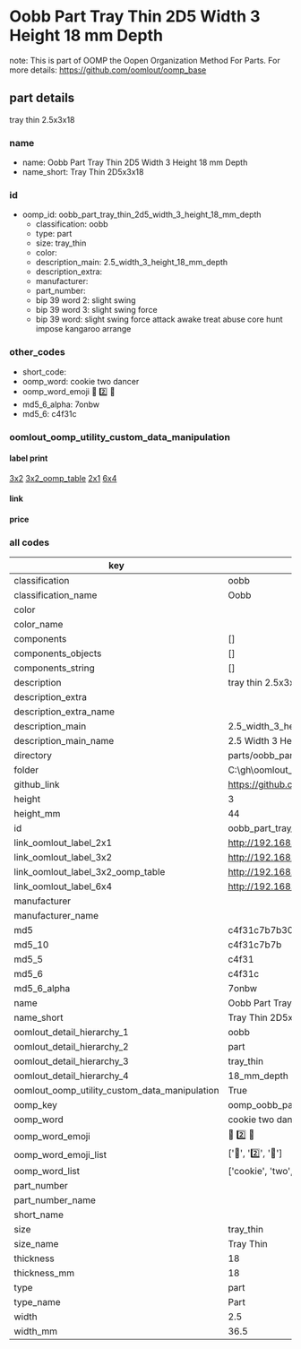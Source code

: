 # Oobb Part Tray Thin 2D5 Width 3 Height 18 mm Depth  

note: This is part of OOMP the Oopen Organization Method For Parts. For more details: https://github.com/oomlout/oomp_base

##  part details
  



tray thin 2.5x3x18



### name
* name: Oobb Part Tray Thin 2D5 Width 3 Height 18 mm Depth
* name_short: Tray Thin 2D5x3x18 
### id
* oomp_id: oobb_part_tray_thin_2d5_width_3_height_18_mm_depth
  * classification: oobb
  * type: part
  * size: tray_thin
  * color: 
  * description_main: 2.5_width_3_height_18_mm_depth
  * description_extra: 
  * manufacturer: 
  * part_number: 
  * bip 39 word 2: slight swing
  * bip 39 word 3: slight swing force
  * bip 39 word: slight swing force attack awake treat abuse core hunt impose kangaroo arrange

### other_codes
* short_code: 
* oomp_word: cookie two dancer
* oomp_word_emoji :cookie: :two: :dancer:
* md5_6_alpha: 7onbw
* md5_6: c4f31c






### oomlout_oomp_utility_custom_data_manipulation
#### label print
[3x2](http://192.168.1.245:1112/?label=oomp%207onbw)
[3x2_oomp_table](http://192.168.1.108:1112/?label=oomp%207onbw)
[2x1](http://192.168.1.242:1112/?label=oomp%207onbw)
[6x4](http://192.168.1.55:1112/?label=oomp%207onbw)    

#### link

                              

#### price







### all codes 
| key | value |  
| --- | --- |  
| classification | oobb |  
| classification_name | Oobb |  
| color |  |  
| color_name |  |  
| components | [] |  
| components_objects | [] |  
| components_string | [] |  
| description | tray thin 2.5x3x18 |  
| description_extra |  |  
| description_extra_name |  |  
| description_main | 2.5_width_3_height_18_mm_depth |  
| description_main_name | 2.5 Width 3 Height 18 mm Depth |  
| directory | parts/oobb_part_tray_thin_2d5_width_3_height_18_mm_depth |  
| folder | C:\gh\oomlout_oobb_version_4_generated_parts\parts\oobb_part_tray_thin_2d5_width_3_height_18_mm_depth |  
| github_link | https://github.com/oomlout/oomlout_oomp_part_src/tree/main/parts/oobb_part_tray_thin_2d5_width_3_height_18_mm_depth |  
| height | 3 |  
| height_mm | 44 |  
| id | oobb_part_tray_thin_2d5_width_3_height_18_mm_depth |  
| link_oomlout_label_2x1 | http://192.168.1.242:1112/?label=oomp%207onbw |  
| link_oomlout_label_3x2 | http://192.168.1.245:1112/?label=oomp%207onbw |  
| link_oomlout_label_3x2_oomp_table | http://192.168.1.108:1112/?label=oomp%207onbw |  
| link_oomlout_label_6x4 | http://192.168.1.55:1112/?label=oomp%207onbw |  
| manufacturer |  |  
| manufacturer_name |  |  
| md5 | c4f31c7b7b3040279f0810e6b637065d |  
| md5_10 | c4f31c7b7b |  
| md5_5 | c4f31 |  
| md5_6 | c4f31c |  
| md5_6_alpha | 7onbw |  
| name | Oobb Part Tray Thin 2D5 Width 3 Height 18 mm Depth |  
| name_short | Tray Thin 2D5x3x18  |  
| oomlout_detail_hierarchy_1 | oobb |  
| oomlout_detail_hierarchy_2 | part |  
| oomlout_detail_hierarchy_3 | tray_thin |  
| oomlout_detail_hierarchy_4 | 18_mm_depth |  
| oomlout_oomp_utility_custom_data_manipulation | True |  
| oomp_key | oomp_oobb_part_tray_thin_2d5_width_3_height_18_mm_depth |  
| oomp_word | cookie two dancer |  
| oomp_word_emoji | :cookie: :two: :dancer: |  
| oomp_word_emoji_list | [':cookie:', ':two:', ':dancer:'] |  
| oomp_word_list | ['cookie', 'two', 'dancer'] |  
| part_number |  |  
| part_number_name |  |  
| short_name |  |  
| size | tray_thin |  
| size_name | Tray Thin |  
| thickness | 18 |  
| thickness_mm | 18 |  
| type | part |  
| type_name | Part |  
| width | 2.5 |  
| width_mm | 36.5 |  
